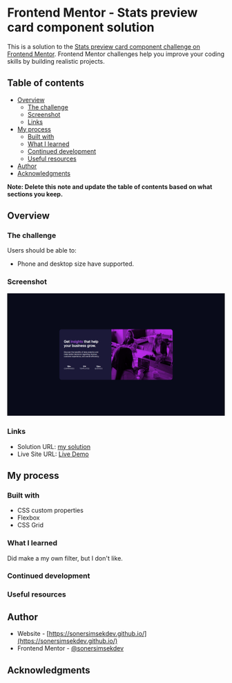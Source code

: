 # Frontend Mentor - Stats preview card component solution

This is a solution to the [Stats preview card component challenge on Frontend Mentor](https://www.frontendmentor.io/challenges/stats-preview-card-component-8JqbgoU62). Frontend Mentor challenges help you improve your coding skills by building realistic projects. 

## Table of contents

- [Overview](#overview)
  - [The challenge](#the-challenge)
  - [Screenshot](#screenshot)
  - [Links](#links)
- [My process](#my-process)
  - [Built with](#built-with)
  - [What I learned](#what-i-learned)
  - [Continued development](#continued-development)
  - [Useful resources](#useful-resources)
- [Author](#author)
- [Acknowledgments](#acknowledgments)

**Note: Delete this note and update the table of contents based on what sections you keep.**

## Overview

### The challenge

Users should be able to:

- Phone and desktop size have supported.

### Screenshot

![](./images/@sonersimsekdevedition.png)


### Links

- Solution URL: [my solution](https://github.com/sonersimsekdev/frontendmentor.io-challenges/tree/main/2-Stats%20preview%20card%20component)
- Live Site URL: [Live Demo](https://sonersimsekdev.github.io/frontendmentor.io-challenges/2-Stats%20preview%20card%20component/index.html)

## My process

### Built with

- CSS custom properties
- Flexbox
- CSS Grid


### What I learned

Did make a my own filter, but I don't like.



### Continued development

### Useful resources

## Author

- Website - [https://sonersimsekdev.github.io/](https://sonersimsekdev.github.io/)
- Frontend Mentor - [@sonersimsekdev](https://www.frontendmentor.io/profile/sonersimsekdev)


## Acknowledgments
